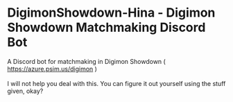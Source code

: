 # DigimonShowdown-Hina - Digimon Showdown Matchmaking Discord Bot
A Discord bot for matchmaking in Digimon Showdown ( https://azure.psim.us/digimon )
<br><br>
I will not help you deal with this. You can figure it out yourself using the stuff given, okay?